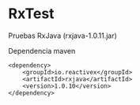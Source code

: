 # RxTest

Pruebas RxJava (rxjava-1.0.11.jar)

Dependencia maven

    <dependency>
        <groupId>io.reactivex</groupId>
        <artifactId>rxjava</artifactId>
        <version>1.0.10</version>
    </dependency>
